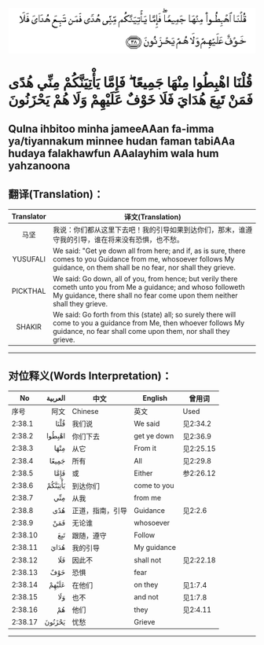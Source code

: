 ![002:038](images/002_038.gif)

#  قُلْنَا اهْبِطُوا مِنْهَا جَمِيعًا ۖ فَإِمَّا يَأْتِيَنَّكُمْ مِنِّي هُدًى فَمَنْ تَبِعَ هُدَايَ فَلَا خَوْفٌ عَلَيْهِمْ وَلَا هُمْ يَحْزَنُونَ 

## Qulna ihbitoo minha jameeAAan fa-imma ya/tiyannakum minnee hudan faman tabiAAa hudaya falakhawfun AAalayhim wala hum yahzanoona

## 翻译(Translation)：

| Translator | 译文(Translation)                                            |
|:----------:| ------------------------------------------------------------ |
| 马坚       | 我说：你们都从这里下去吧！我的引导如果到达你们，那末，谁遵守我的引导，谁在将来没有恐惧，也不愁。 |
| YUSUFALI   | We said: "Get ye down all from here; and if, as is sure, there comes to you Guidance from me, whosoever follows My guidance, on them shall be no fear, nor shall they grieve. |
| PICKTHAL   | We said: Go down, all of you, from hence; but verily there cometh unto you from Me a guidance; and whoso followeth My guidance, there shall no fear come upon them neither shall they grieve. |
| SHAKIR     | We said: Go forth from this (state) all; so surely there will come to you a guidance from Me, then whoever follows My guidance, no fear shall come upon them, nor shall they grieve. |

---

## 对位释义(Words Interpretation)：

| No      | العربية | 中文             | English     | 曾用词    |
| ------- | ------: | ---------------- | ----------- | --------- |
| 序号    |    阿文 | Chinese          | 英文        | Used      |
| 2:38.1  |    قُلْنَا | 我们说           | We said     | 见2:34.2  |
| 2:38.2  |  اهْبِطُوا | 你们下去         | get ye down | 见2:36.9  |
| 2:38.3  |    مِنْهَا | 从它             | From it     | 见2:25.15 |
| 2:38.4  |   جَمِيعًا | 所有             | All         | 见2:29.8  |
| 2:38.5  |    فَإِمَّا | 或               | Either      | 参2:26.12 |
| 2:38.6  | يَأْتِيَنَّكُمْ | 到达你们         | come to you |           |
| 2:38.7  |     مِنِّي | 从我             | from me     |           |
| 2:38.8  |     هُدًى | 正道，指南，引导 | Guidance    | 见2:2.6   |
| 2:38.9  |     فَمَنْ | 无论谁           | whosoever   |           |
| 2:38.10 |     تَبِعَ | 跟随，遵守       | Follow      |           |
| 2:38.11 |    هُدَايَ | 我的引导         | My guidance |           |
| 2:38.12 |     فَلَا | 因此不           | shall not   | 见2:22.18 |
| 2:38.13 |     خَوْفٌ | 恐惧             | fear        |           |
| 2:38.14 |   عَلَيْهِمْ | 在他们           | on they     | 见1:7.4   |
| 2:38.15 |     وَلَا | 也不             | and not     | 见1:7.8   |
| 2:38.16 |      هُمْ | 他们             | they        | 见2:4.11  |
| 2:38.17 |  يَحْزَنُونَ | 忧愁             | Grieve      |           |

---
